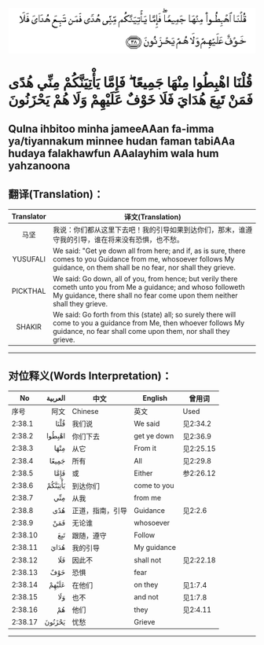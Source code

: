 ![002:038](images/002_038.gif)

#  قُلْنَا اهْبِطُوا مِنْهَا جَمِيعًا ۖ فَإِمَّا يَأْتِيَنَّكُمْ مِنِّي هُدًى فَمَنْ تَبِعَ هُدَايَ فَلَا خَوْفٌ عَلَيْهِمْ وَلَا هُمْ يَحْزَنُونَ 

## Qulna ihbitoo minha jameeAAan fa-imma ya/tiyannakum minnee hudan faman tabiAAa hudaya falakhawfun AAalayhim wala hum yahzanoona

## 翻译(Translation)：

| Translator | 译文(Translation)                                            |
|:----------:| ------------------------------------------------------------ |
| 马坚       | 我说：你们都从这里下去吧！我的引导如果到达你们，那末，谁遵守我的引导，谁在将来没有恐惧，也不愁。 |
| YUSUFALI   | We said: "Get ye down all from here; and if, as is sure, there comes to you Guidance from me, whosoever follows My guidance, on them shall be no fear, nor shall they grieve. |
| PICKTHAL   | We said: Go down, all of you, from hence; but verily there cometh unto you from Me a guidance; and whoso followeth My guidance, there shall no fear come upon them neither shall they grieve. |
| SHAKIR     | We said: Go forth from this (state) all; so surely there will come to you a guidance from Me, then whoever follows My guidance, no fear shall come upon them, nor shall they grieve. |

---

## 对位释义(Words Interpretation)：

| No      | العربية | 中文             | English     | 曾用词    |
| ------- | ------: | ---------------- | ----------- | --------- |
| 序号    |    阿文 | Chinese          | 英文        | Used      |
| 2:38.1  |    قُلْنَا | 我们说           | We said     | 见2:34.2  |
| 2:38.2  |  اهْبِطُوا | 你们下去         | get ye down | 见2:36.9  |
| 2:38.3  |    مِنْهَا | 从它             | From it     | 见2:25.15 |
| 2:38.4  |   جَمِيعًا | 所有             | All         | 见2:29.8  |
| 2:38.5  |    فَإِمَّا | 或               | Either      | 参2:26.12 |
| 2:38.6  | يَأْتِيَنَّكُمْ | 到达你们         | come to you |           |
| 2:38.7  |     مِنِّي | 从我             | from me     |           |
| 2:38.8  |     هُدًى | 正道，指南，引导 | Guidance    | 见2:2.6   |
| 2:38.9  |     فَمَنْ | 无论谁           | whosoever   |           |
| 2:38.10 |     تَبِعَ | 跟随，遵守       | Follow      |           |
| 2:38.11 |    هُدَايَ | 我的引导         | My guidance |           |
| 2:38.12 |     فَلَا | 因此不           | shall not   | 见2:22.18 |
| 2:38.13 |     خَوْفٌ | 恐惧             | fear        |           |
| 2:38.14 |   عَلَيْهِمْ | 在他们           | on they     | 见1:7.4   |
| 2:38.15 |     وَلَا | 也不             | and not     | 见1:7.8   |
| 2:38.16 |      هُمْ | 他们             | they        | 见2:4.11  |
| 2:38.17 |  يَحْزَنُونَ | 忧愁             | Grieve      |           |

---
